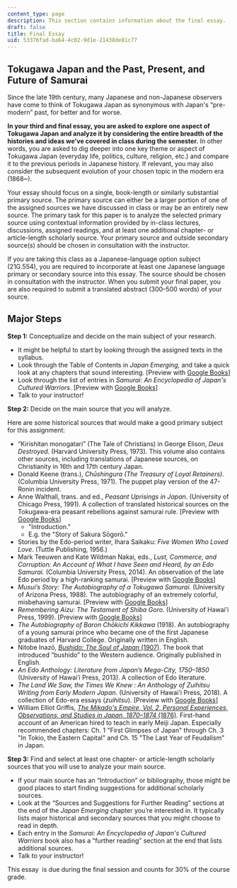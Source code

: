 ```yaml
---
content_type: page
description: This section contains information about the final essay.
draft: false
title: Final Essay
uid: 53376fad-ba64-4c02-9d1e-21438de81c77
---
```

## Tokugawa Japan and the Past, Present, and Future of Samurai

Since the late 19th century, many Japanese and non-Japanese observers have come to think of Tokugawa Japan as synonymous with Japan's “pre-modern” past, for better and for worse. 

**In your third and final essay, you are asked to explore one aspect of Tokugawa Japan and analyze it by considering the entire breadth of the histories and ideas we’ve covered in class during the semester.** In other words, you are asked to dig deeper into one key theme or aspect of  Tokugawa Japan (everyday life, politics, culture, religion, etc.) and compare it to the previous periods in Japanese history. If relevant, you may also consider the subsequent evolution of your chosen topic in the modern era (1868~).

Your essay should focus on a single, book-length or similarly substantial primary source. The primary source can either be a larger portion of one of the assigned sources we have discussed in class or may be an entirely new source. The primary task for this paper is to analyze the selected primary source using contextual information provided by in-class lectures, discussions, assigned readings, and at least one additional chapter- or article-length scholarly source. Your primary source and outside secondary source(s) should be chosen in consultation with the instructor.

If you are taking this class as a Japanese-language option subject (21G.554), you are required to incorporate at least one Japanese language primary or secondary source into this essay. The source should be chosen in consultation with the instructor. When you submit your final paper, you are also required to submit a translated abstract (300–500 words) of your source.

## Major Steps

**Step 1:** Conceptualize and decide on the main subject of your research.

- It might be helpful to start by looking through the assigned texts in the syllabus. 
- Look through the Table of Contents in *Japan Emerging,* and take a quick look at any chapters that sound interesting. \[Preview with [Google Books](https://www.google.com/books/edition/Japan_Emerging/iUtWDwAAQBAJ?hl=en&gbpv=1)\]
- Look through the list of entries in *Samurai: An Encyclopedia of Japan's Cultured Warriors*. \[Preview with [Google Books](https://www.google.com/books/edition/Samurai_An_Encyclopedia_of_Japan_s_Cultu/lPaKDwAAQBAJ?hl=en&gbpv=1)\]
- Talk to your instructor!

**Step 2:** Decide on the main source that you will analyze.

Here are some historical sources that would make a good primary subject for this assignment:

- “Kirishitan monogatari” (The Tale of Christians) in George Elison, *Deus Destroyed*. (Harvard University Press, 1973). This volume also contains other sources, including translations of Japanese sources, on Christianity in 16th and 17th century Japan. 
- Donald Keene (trans.), *Chūshingura (The Treasury of Loyal Retainers)*. (Columbia University Press, 1971). The puppet play version of the 47-Ronin incident.
- Anne Walthall, trans. and ed., *Peasant Uprisings in Japan*. (University of Chicago Press, 1991). A collection of translated historical sources on the Tokugawa-era peasant rebellions against samurai rule. \[Preview with [Google Books](https://www.google.com/books/edition/Peasant_Uprisings_in_Japan/mXiwI_oZfyoC?hl=en&gbpv=1)\] 
    - "Introduction."
    - E.g. the "Story of Sakura Sōgorō."
- Stories by the Edo-period writer, Ihara Saikaku: *Five Women Who Loved Love*. (Tuttle Publishing, 1956.)
- Mark Teeuwen and Kate Wildman Nakai, eds., *Lust, Commerce, and Corruption: An Account of What I have Seen and Heard, by an Edo Samurai.* (Columbia University Press, 2014). An observation of the late Edo period by a high-ranking samurai. \[Preview with [Google Books](https://www.google.com/books/edition/Lust_Commerce_and_Corruption/9eBqDgAAQBAJ?hl=en&gbpv=1)\] 
- *Musui’s Story: The Autobiography of a Tokugawa Samurai.* (University of Arizona Press, 1988). The autobiography of an extremely colorful, misbehaving samurai. \[Preview with [Google Books](https://www.google.com/books/edition/Musui_s_Story/J4iiDEYziv0C?hl=en&gbpv=1)\]
- *Remembering Aizu: The Testament of Shiba Goro*. (University of Hawai’i Press, 1999). \[Preview with [Google Books](https://www.google.com/books/edition/Remembering_Aizu/xMmO7XM0XoEC?hl=en&gbpv=1)\]
- *The Autobiography of Baron Chōkichi Kikkawa* (1918). An autobiography of a young samurai prince who became one of the first Japanese graduates of Harvard College. Originally written in English.
- Nitobe Inazō, [*Bushido: The Soul of Japan* (1907)](https://www.google.com/books/edition/Bushido_the_Soul_of_Japan/53E1XrRRpPQC?hl=en&gbpv=1). The book that introduced “bushido” to the Western audience. Originally published in English. 
- *An Edo Anthology: Literature from Japan’s Mega-City, 1750–1850* (University of Hawai’i Press, 2013). A collection of Edo literature.
- *The Land We Saw, the Times We Knew : An Anthology of Zuihitsu Writing from Early Modern Japan*. (University of Hawai'i Press, 2018). A collection of Edo-era essays (*zuihitsu*). \[Preview with [Google Books](https://www.google.com/books/edition/The_Land_We_Saw_the_Times_We_Knew/-VcEEAAAQBAJ?hl=en&gbpv=1)\]
- William Elliot Griffis, [*The Mikado's Empire, Vol. 2, Personal Experiences, Observations, and Studies in Japan, 1870–1874* (1876)](https://www.google.com/books/edition/The_Mikado_s_Empire/Ld_BNvbt3MgC?hl=en&gbpv=1). First-hand account of an American hired to teach in early Meiji Japan. Especially recommended chapters: Ch. 1 "First Glimpses of Japan" through Ch. 3 "In Tokio, the Eastern Capital" and Ch. 15 "The Last Year of Feudalism" in Japan. 

**Step 3:** Find and select at least one chapter- or article-length scholarly sources that you will use to analyze your main source.

- If your main source has an “Introduction” or bibliography, those might be good places to start finding suggestions for additional scholarly sources.
- Look at the “Sources and Suggestions for Further Reading” sections at the end of the *Japan Emerging* chapter you’re interested in. It typically lists major historical and secondary sources that you might choose to read in depth.
- Each entry in the *Samurai: An Encyclopedia of Japan's Cultured Warriors* book also has a “further reading” section at the end that lists additional sources.
- Talk to your instructor! 

This essay  is due during the final session and counts for 30% of the course grade.